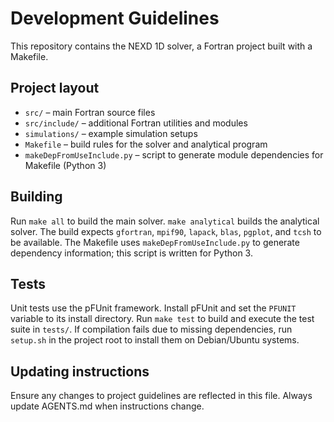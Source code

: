 # Development Guidelines

This repository contains the NEXD 1D solver, a Fortran project built with a Makefile.

## Project layout
- `src/` – main Fortran source files
- `src/include/` – additional Fortran utilities and modules
- `simulations/` – example simulation setups
- `Makefile` – build rules for the solver and analytical program
- `makeDepFromUseInclude.py` – script to generate module dependencies for Makefile (Python 3)

## Building
Run `make all` to build the main solver. `make analytical` builds the analytical solver. The build expects
`gfortran`, `mpif90`, `lapack`, `blas`, `pgplot`, and `tcsh` to be available. The Makefile uses `makeDepFromUseInclude.py`
to generate dependency information; this script is written for Python 3.

## Tests
Unit tests use the pFUnit framework. Install pFUnit and set the `PFUNIT` variable to its install directory.
Run `make test` to build and execute the test suite in `tests/`.
If compilation fails due to missing dependencies, run `setup.sh` in the project root to install them on Debian/Ubuntu systems.

## Updating instructions
Ensure any changes to project guidelines are reflected in this file. Always update AGENTS.md when instructions change.
